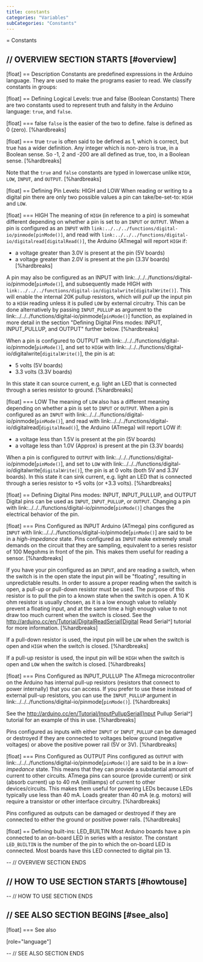 ```yaml
---
title: constants
categories: "Variables"
subCategories: "Constants"
---
```


= Constants

// OVERVIEW SECTION STARTS
[#overview]
--

[float]
== Description
Constants are predefined expressions in the Arduino language. They are used to make the programs easier to read. We classify constants in groups:

[float]
== Defining Logical Levels: true and false (Boolean Constants)
There are two constants used to represent truth and falsity in the Arduino language: `true`, and `false`.

[float]
=== false
`false` is the easier of the two to define. false is defined as 0 (zero).
[%hardbreaks]

[float]
=== true
`true` is often said to be defined as 1, which is correct, but true has a wider definition. Any integer which is non-zero is true, in a Boolean sense. So -1, 2 and -200 are all defined as true, too, in a Boolean sense.
[%hardbreaks]

Note that the `true` and `false` constants are typed in lowercase unlike `HIGH`, `LOW`, `INPUT`, and `OUTPUT`.
[%hardbreaks]

[float]
== Defining Pin Levels: HIGH and LOW
When reading or writing to a digital pin there are only two possible values a pin can take/be-set-to: `HIGH` and `LOW`.

[float]
=== HIGH
The meaning of `HIGH` (in reference to a pin) is somewhat different depending on whether a pin is set to an `INPUT` or `OUTPUT`. When a pin is configured as an `INPUT` with `link:../../../functions/digital-io/pinmode[pinMode()]`, and read with `link:../../../functions/digital-io/digitalread[digitalRead()]`, the Arduino (ATmega) will report `HIGH` if:

- a voltage greater than 3.0V is present at the pin (5V boards)
- a voltage greater than 2.0V is present at the pin (3.3V boards)
  [%hardbreaks]

A pin may also be configured as an INPUT with link:../../../functions/digital-io/pinmode[`pinMode()`], and subsequently made HIGH with `link:../../../functions/digital-io/digitalwrite[digitalWrite()]`. This will enable the internal 20K pullup resistors, which will _pull up_ the input pin to a `HIGH` reading unless it is pulled `LOW` by external circuitry. This can be done alternatively by passing `INPUT_PULLUP` as argument to the link:../../../functions/digital-io/pinmode[`pinMode()`] function, as explained in more detail in the section "Defining Digital Pins modes: INPUT, INPUT_PULLUP, and OUTPUT" further below.
[%hardbreaks]

When a pin is configured to OUTPUT with link:../../../functions/digital-io/pinmode[`pinMode()`], and set to `HIGH` with link:../../../functions/digital-io/digitalwrite[`digitalWrite()`], the pin is at:

- 5 volts (5V boards)
- 3.3 volts (3.3V boards)

In this state it can source current, e.g. light an LED that is connected through a series resistor to ground.
[%hardbreaks]

[float]
=== LOW
The meaning of `LOW` also has a different meaning depending on whether a pin is set to `INPUT` or `OUTPUT`. When a pin is configured as an `INPUT` with link:../../../functions/digital-io/pinmode[`pinMode()`], and read with link:../../../functions/digital-io/digitalread[`digitalRead()`], the Arduino (ATmega) will report LOW if:

- a voltage less than 1.5V is present at the pin (5V boards)
- a voltage less than 1.0V (Approx) is present at the pin (3.3V boards)

When a pin is configured to `OUTPUT` with link:../../../functions/digital-io/pinmode[`pinMode()`], and set to `LOW` with link:../../../functions/digital-io/digitalwrite[`digitalWrite()`], the pin is at 0 volts (both 5V and 3.3V boards). In this state it can sink current, e.g. light an LED that is connected through a series resistor to +5 volts (or +3.3 volts).
[%hardbreaks]

[float]
== Defining Digital Pins modes: INPUT, INPUT_PULLUP, and OUTPUT
Digital pins can be used as `INPUT`, `INPUT_PULLUP`, or `OUTPUT`. Changing a pin with link:../../../functions/digital-io/pinmode[`pinMode()`] changes the electrical behavior of the pin.

[float]
=== Pins Configured as INPUT
Arduino (ATmega) pins configured as `INPUT` with link:../../../functions/digital-io/pinmode[`pinMode()`] are said to be in a _high-impedance_ state. Pins configured as `INPUT` make extremely small demands on the circuit that they are sampling, equivalent to a series resistor of 100 Megohms in front of the pin. This makes them useful for reading a sensor.
[%hardbreaks]

If you have your pin configured as an `INPUT`, and are reading a switch, when the switch is in the open state the input pin will be "floating", resulting in unpredictable results. In order to assure a proper reading when the switch is open, a pull-up or pull-down resistor must be used. The purpose of this resistor is to pull the pin to a known state when the switch is open. A 10 K ohm resistor is usually chosen, as it is a low enough value to reliably prevent a floating input, and at the same time a high enough value to not draw too much current when the switch is closed. See the http://arduino.cc/en/Tutorial/DigitalReadSerial[Digital Read Serial^] tutorial for more information.
[%hardbreaks]

If a pull-down resistor is used, the input pin will be `LOW` when the switch is open and `HIGH` when the switch is closed.
[%hardbreaks]

If a pull-up resistor is used, the input pin will be `HIGH` when the switch is open and `LOW` when the switch is closed.
[%hardbreaks]

[float]
=== Pins Configured as INPUT_PULLUP
The ATmega microcontroller on the Arduino has internal pull-up resistors (resistors that connect to power internally) that you can access. If you prefer to use these instead of external pull-up resistors, you can use the `INPUT_PULLUP` argument in link:../../../functions/digital-io/pinmode[`pinMode()`].
[%hardbreaks]

See the http://arduino.cc/en/Tutorial/InputPullupSerial[Input Pullup Serial^] tutorial for an example of this in use.
[%hardbreaks]

Pins configured as inputs with either `INPUT` or `INPUT_PULLUP` can be damaged or destroyed if they are connected to voltages below ground (negative voltages) or above the positive power rail (5V or 3V).
[%hardbreaks]

[float]
=== Pins Configured as OUTPUT
Pins configured as `OUTPUT` with link:../../../functions/digital-io/pinmode[`pinMode()`] are said to be in a _low-impedance_ state. This means that they can provide a substantial amount of current to other circuits. ATmega pins can source (provide current) or sink (absorb current) up to 40 mA (milliamps) of current to other devices/circuits. This makes them useful for powering LEDs because LEDs typically use less than 40 mA. Loads greater than 40 mA (e.g. motors) will require a transistor or other interface circuitry.
[%hardbreaks]

Pins configured as outputs can be damaged or destroyed if they are connected to either the ground or positive power rails.
[%hardbreaks]

[float]
== Defining built-ins: LED_BUILTIN
Most Arduino boards have a pin connected to an on-board LED in series with a resistor. The constant `LED_BUILTIN` is the number of the pin to which the on-board LED is connected. Most boards have this LED connected to digital pin 13.

--
// OVERVIEW SECTION ENDS

// HOW TO USE SECTION STARTS
[#howtouse]
--

--
// HOW TO USE SECTION ENDS

// SEE ALSO SECTION BEGINS
[#see_also]
--

[float]
=== See also

[role="language"]

--
// SEE ALSO SECTION ENDS
